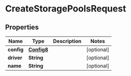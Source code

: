 

# CreateStoragePoolsRequest

## Properties

Name | Type | Description | Notes
------------ | ------------- | ------------- | -------------
**config** | [**Config8**](Config8.md) |  |  [optional]
**driver** | **String** |  |  [optional]
**name** | **String** |  |  [optional]



